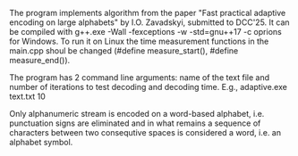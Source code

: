 The program implements algorithm from the paper "Fast practical adaptive encoding on large alphabets" by I.O. Zavadskyi, submitted to DCC'25.
It can be compiled with
g++.exe -Wall -fexceptions -w -std=gnu++17  -c
oprions for Windows. To run it on Linux the time measurement functions in the main.cpp shoul be changed (#define measure_start(), #define measure_end()).

The program has 2 command line arguments: name of the text file and number of iterations to test decoding and decoding time. E.g.,
adaptive.exe text.txt 10

Only alphanumeric stream is encoded on a word-based alphabet, i.e. punctuation signs are eliminated and in what remains a sequence of characters between two consequtive spaces is considered a word, i.e. an alphabet symbol.
